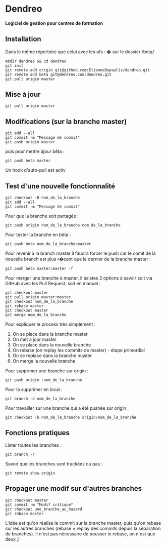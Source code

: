 # Dendreo

#### Logiciel de gestion pour centres de formation

## Installation

Dans le même répertoire que celui avec les ofs :
� sur le dossier /beta/

    mkdir dendreo && cd dendreo
    git init
    git remote add origin git@github.com:EtienneDepaulis/dendreo.git
    git remote add beta git@dendreo.com:dendreo.git
    git pull origin master

## Mise à jour

    git pull origin master

## Modifications (sur la branche master)

    git add --all
    git commit -m "Message de commit"
    git push origin master

puis pour mettre àjour bêta :

    git push beta master

Un hook d'auto-pull est activ
## Test d'une nouvelle fonctionnalité

    git checkout -B nom_de_la_branche
    git add --all
    git commit -m "Message de commit"

Pour que la branche soit partagée :

    git push origin nom_de_la_branche:nom_de_la_branche

Pour tester la branche en bêta :

    git push beta nom_de_la_branche:master

Pour revenir à la branch master il faudra forcer le push car le comit de la nouvelle branch est plus r�cent que le dernier de la branche master :

    git push beta master:master -f
    
Pour merger une branche à master, il existes 2 options à savoir soit via GitHub avec les Pull Request, soit en manuel :

    git checkout master
    git pull origin master:master
    git checkout nom_de_la_branche
    git rebase master
    git checkout master
    git merge nom_de_la_branche

Pour expliquer le process très simplement :

1. On se place dans la branche master
2. On met à jour master
3. On se place dans la nouvelle branche
4. On rebase (on replay les commits de master) - étape primordial
5. On se replace dans la branche master
6. On merge la nouvelle branche

Pour supprimer une branche sur origin :

    git push origin :nom_de_la_branche
    
Pour la supprimer en local :

    git branch -d nom_de_la_branche
    
Pour travailler sur une branche qui a été pushée sur origin :

    git checkout -b nom_de_la_branche origin/nom_de_la_branche 

## Fonctions pratiques

Lister toutes les branches :

    git branch -r

Savoir quelles branches sont trackées ou pas :

    git remote show origin

## Propager une modif sur d'autres branches

    git checkout master
    git commit -m "Modif critique"
    git checkout une_branche_au_hasard
    git rebase master

L'idée est qu'on réalise le commit sur la branche master, puis qu'on rebase sur les autres branches (rebase = replay des commits depuis la séparation de branches). Il n'est pas nécessaire de pousser le rebase, on n'est que deux ;)
